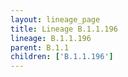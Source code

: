 ```yaml
---
layout: lineage_page
title: Lineage B.1.1.196
lineage: B.1.1.196
parent: B.1.1
children: ['B.1.1.196']
---
```

